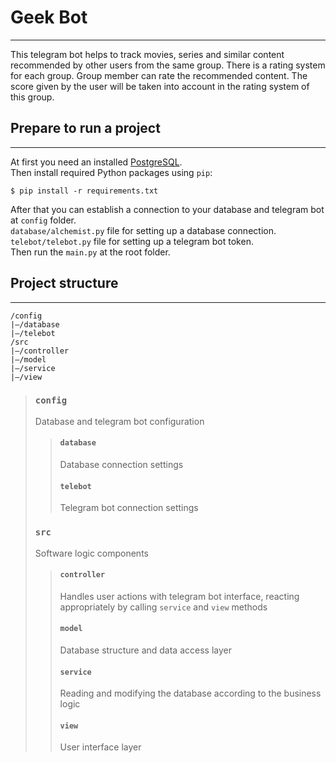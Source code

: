# Geek Bot

___
This telegram bot helps to track movies, series and
similar content recommended by other users from the same
group. There is a rating system for each group. Group member
can rate the recommended content. The score given by the user will
be taken into account in the rating system of this group.

## Prepare to run a project

___
At first you need an installed
[PostgreSQL](https://www.postgresql.org/).<br/>
Then install required Python packages using `pip`:

```
$ pip install -r requirements.txt
```

After that you can establish a connection to your database
and telegram bot at `config` folder. <br/>
`database/alchemist.py` file for setting up a database
connection. <br/>
`telebot/telebot.py` file for setting up a telegram bot
token. <br/>
Then run the `main.py` at the root folder.

## Project structure

___

```
/config
|—/database
|—/telebot
/src
|—/controller
|—/model
|—/service
|—/view
```

> ### `config`
> Database and telegram bot configuration
>> #### `database`
>>Database connection settings
>> #### `telebot`
>> Telegram bot connection settings
> ### `src`
> Software logic components
>> #### `controller`
>> Handles user actions with telegram bot interface,
> > reacting appropriately by calling `service` and
> > `view` methods
>> #### `model`
>> Database structure and data access layer
>> #### `service`
>> Reading and modifying the database according to the
> > business logic
>> #### `view`
>> User interface layer